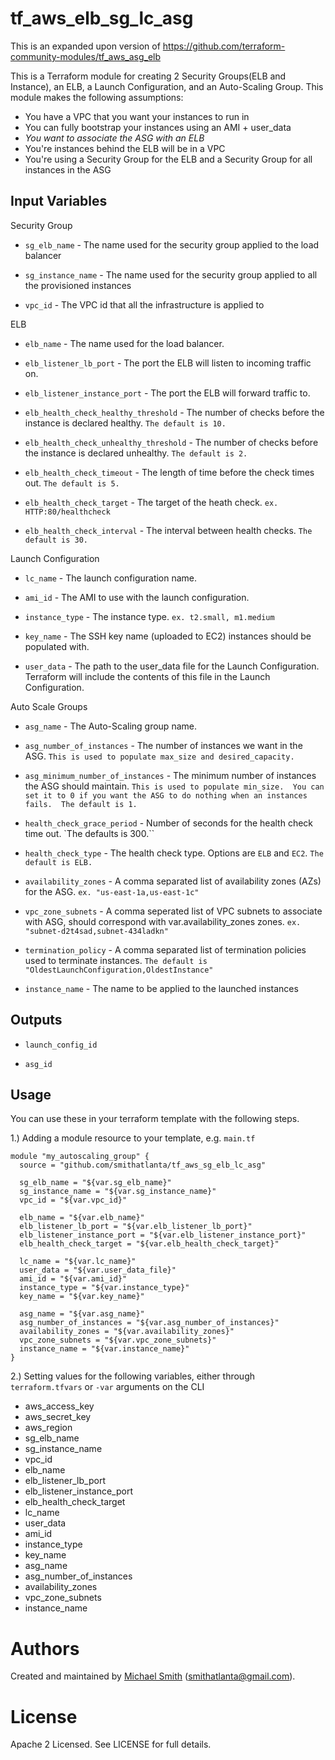 tf_aws_elb_sg_lc_asg
==============

This is an expanded upon version of https://github.com/terraform-community-modules/tf_aws_asg_elb

This is a Terraform module for creating 2 Security Groups(ELB and Instance), an ELB, a Launch Configuration, and an Auto-Scaling Group.
This module makes the following assumptions:
* You have a VPC that you want your instances to run in
* You can fully bootstrap your instances using an AMI + user_data
* *You want to associate the ASG with an ELB*
* You're instances behind the ELB will be in a VPC
* You're using a Security Group for the ELB and a Security Group for all instances in the ASG

Input Variables
---------------

 Security Group

- `sg_elb_name` - The name used for the security group applied to the load balancer

- `sg_instance_name` - The name used for the security group applied to all the provisioned instances

- `vpc_id` - The VPC id that all the infrastructure is applied to


 ELB

- `elb_name` - The name used for the load balancer.

- `elb_listener_lb_port` - The port the ELB will listen to incoming traffic on.

- `elb_listener_instance_port` - The port the ELB will forward traffic to.

- `elb_health_check_healthy_threshold` - The number of checks before the instance is declared healthy.  `The default is 10.`

- `elb_health_check_unhealthy_threshold` - The number of checks before the instance is declared unhealthy.  `The default is 2.`

- `elb_health_check_timeout` - The length of time before the check times out.  `The default is 5.`

- `elb_health_check_target` - The target of the heath check. `ex. HTTP:80/healthcheck`

- `elb_health_check_interval` - The interval between health checks. `The default is 30.`



 Launch Configuration

- `lc_name` - The launch configuration name.

- `ami_id` - The AMI to use with the launch configuration.

- `instance_type` - The instance type.  `ex. t2.small, m1.medium`

- `key_name` - The SSH key name (uploaded to EC2) instances should be populated with.

- `user_data` - The path to the user_data file for the Launch Configuration.  Terraform will include the contents of this file in the Launch Configuration.


 Auto Scale Groups

- `asg_name` - The Auto-Scaling group name.

- `asg_number_of_instances` - The number of instances we want in the ASG.  `This is used to populate max_size and desired_capacity.`

- `asg_minimum_number_of_instances` - The minimum number of instances
   the ASG should maintain.  `This is used to populate min_size.  You can set it to 0 if you want the ASG to do nothing when an instances fails.  The default is 1.`

- `health_check_grace_period` - Number of seconds for the health check
   time out. `The defaults is 300.``

- `health_check_type` - The health check type. Options are `ELB` and
   `EC2`. `The default is ELB.`

- `availability_zones` - A comma separated list of availability zones (AZs) for the ASG. `ex. "us-east-1a,us-east-1c"`

- `vpc_zone_subnets` - A comma seperated list of VPC subnets to associate with ASG, should correspond with var.availability_zones zones.  `ex. "subnet-d2t4sad,subnet-434ladkn"`

- `termination_policy` - A comma separated list of termination policies used to terminate instances.  `The default is "OldestLaunchConfiguration,OldestInstance"`

- `instance_name` - The name to be applied to the launched instances


Outputs
-------

- `launch_config_id`

- `asg_id`

Usage
-----

You can use these in your terraform template with the following steps.

1.) Adding a module resource to your template, e.g. `main.tf`

```
module "my_autoscaling_group" {
  source = "github.com/smithatlanta/tf_aws_sg_elb_lc_asg"

  sg_elb_name = "${var.sg_elb_name}"
  sg_instance_name = "${var.sg_instance_name}"
  vpc_id = "${var.vpc_id}"

  elb_name = "${var.elb_name}"
  elb_listener_lb_port = "${var.elb_listener_lb_port}"
  elb_listener_instance_port = "${var.elb_listener_instance_port}"
  elb_health_check_target = "${var.elb_health_check_target}"

  lc_name = "${var.lc_name}"
  user_data = "${var.user_data_file}"
  ami_id = "${var.ami_id}"
  instance_type = "${var.instance_type}"
  key_name = "${var.key_name}"

  asg_name = "${var.asg_name}"
  asg_number_of_instances = "${var.asg_number_of_instances}"
  availability_zones = "${var.availability_zones}"
  vpc_zone_subnets = "${var.vpc_zone_subnets}"
  instance_name = "${var.instance_name}"
}

```

2.) Setting values for the following variables, either through `terraform.tfvars` or `-var` arguments on the CLI

- aws_access_key
- aws_secret_key
- aws_region
- sg_elb_name
- sg_instance_name
- vpc_id
- elb_name
- elb_listener_lb_port
- elb_listener_instance_port
- elb_health_check_target
- lc_name
- user_data
- ami_id
- instance_type
- key_name
- asg_name
- asg_number_of_instances
- availability_zones
- vpc_zone_subnets
- instance_name

Authors
=======

Created and maintained by [Michael Smith](https://github.com/smithatlanta) (smithatlanta@gmail.com).

License
=======

Apache 2 Licensed. See LICENSE for full details.
